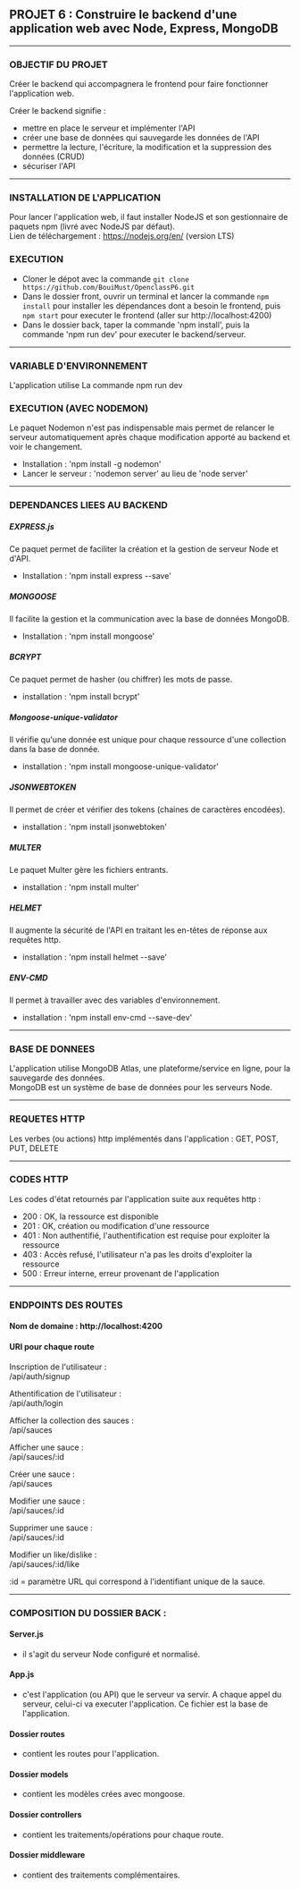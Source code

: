 ## PROJET 6 : Construire le backend d'une application web avec Node, Express, MongoDB  

_________________________________

### OBJECTIF DU PROJET  

Créer le backend qui accompagnera le frontend pour faire fonctionner l'application web.

Créer le backend signifie :
- mettre en place le serveur et implémenter l'API
- créer une base de données qui sauvegarde les données de l'API
- permettre la lecture, l'écriture, la modification et la suppression des données (CRUD)
- sécuriser l'API

_________________________________

### INSTALLATION DE L'APPLICATION

Pour lancer l'application web, il faut installer NodeJS et son gestionnaire de paquets npm (livré avec NodeJS par défaut).  
Lien de téléchargement : https://nodejs.org/en/ (version LTS)

### EXECUTION

- Cloner le dépot avec la commande `git clone https://github.com/BouiMust/OpenclassP6.git`
- Dans le dossier front, ouvrir un terminal et lancer la commande ``npm install`` pour installer les dépendances dont a besoin le frontend, puis `npm start` pour executer le frontend (aller sur http://localhost:4200)
- Dans le dossier back, taper la commande 'npm install', puis la commande 'npm run dev' pour executer le backend/serveur.

_____________________________

### VARIABLE D'ENVIRONNEMENT

L'application utilise
La commande npm run dev

### EXECUTION (AVEC NODEMON)

Le paquet Nodemon n'est pas indispensable mais permet de relancer le serveur automatiquement après chaque modification apporté au backend et voir le changement.
- Installation : 'npm install -g nodemon'
- Lancer le serveur : 'nodemon server' au lieu de 'node server'

_____________________________

### DEPENDANCES LIEES AU BACKEND


##### EXPRESS.js  
Ce paquet permet de faciliter la création et la gestion de serveur Node et d'API.
- Installation : 'npm install express --save'

##### MONGOOSE  
Il facilite la gestion et la communication avec la base de données MongoDB.
- Installation : 'npm install mongoose'

##### BCRYPT  
Ce paquet permet de hasher (ou chiffrer) les mots de passe.
- installation : 'npm install bcrypt'

##### Mongoose-unique-validator  
Il vérifie qu'une donnée est unique pour chaque ressource d'une collection dans la base de donnée.
- installation : 'npm install mongoose-unique-validator'

##### JSONWEBTOKEN  
Il permet de créer et vérifier des tokens (chaines de caractères encodées).
- installation : 'npm install jsonwebtoken'

##### MULTER  
Le paquet Multer gère les fichiers entrants.
- installation : 'npm install multer'

##### HELMET
Il augmente la sécurité de l'API en traitant les en-têtes de réponse aux requêtes http.
- installation : 'npm install helmet --save'

##### ENV-CMD
Il permet à travailler avec des variables d'environnement.
- installation : 'npm install env-cmd --save-dev'
_________________________________

### BASE DE DONNEES

L'application utilise MongoDB Atlas, une plateforme/service en ligne, pour la sauvegarde des données.  
MongoDB est un système de base de données pour les serveurs Node.

_________________________________

### REQUETES HTTP

Les verbes (ou actions) http implémentés dans l'application : GET, POST, PUT, DELETE

_________________________________

### CODES HTTP

Les codes d'état retournés par l'application suite aux requêtes http :
- 200 : OK, la ressource est disponible
- 201 : OK, création ou modification d'une ressource
- 401 : Non authentifié, l'authentification est requise pour exploiter la ressource
- 403 : Accès refusé, l'utilisateur n'a pas les droits d'exploiter la ressource
- 500 : Erreur interne, erreur provenant de l'application

_________________________________

### ENDPOINTS DES ROUTES


#### Nom de domaine : http://localhost:4200

#### URI pour chaque route

Inscription de l'utilisateur :  
/api/auth/signup

Athentification de l'utilisateur :  
/api/auth/login

Afficher la collection des sauces :  
/api/sauces

Afficher une sauce :  
/api/sauces/:id

Créer une sauce :  
/api/sauces

Modifier une sauce :  
/api/sauces/:id

Supprimer une sauce :  
/api/sauces/:id

Modifier un like/dislike :  
/api/sauces/:id/like


:id = paramètre URL qui correspond à l'identifiant unique de la sauce.

_________________________________


### COMPOSITION DU DOSSIER BACK :

#### Server.js
- il s'agit du serveur Node configuré et normalisé.

#### App.js
- c'est l'application (ou API) que le serveur va servir. A chaque appel du serveur, celui-ci va executer l'application. Ce fichier est la base de l'application.

#### Dossier routes
- contient les routes pour l'application.

#### Dossier models
- contient les modèles crées avec mongoose.

#### Dossier controllers
- contient les traitements/opérations pour chaque route.

#### Dossier middleware
- contient des traitements complémentaires.